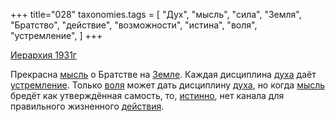 +++
title="028"
taxonomies.tags = [
 "Дух",
 "мысль",
 "сила",
 "Земля",
 "Братство",
 "действие",
 "возможности",
 "истина",
 "воля",
 "устремление",
]
+++

[Иерархия 1931г](/agni/1931)

Прекрасна [мысль](/tags/мысль) о Братстве на [Земле](/tags/Земля). Каждая дисциплина [духа](/tags/Дух) даёт [устремление](/tags/устремление). Только [воля](/tags/воля) может дать дисциплину [духа](/tags/Дух), но когда [мысль](/tags/мысль) бредёт как утверждённая самость, то, [истинно](/tags/истина), нет канала для правильного жизненного [действия](/tags/сила).   

